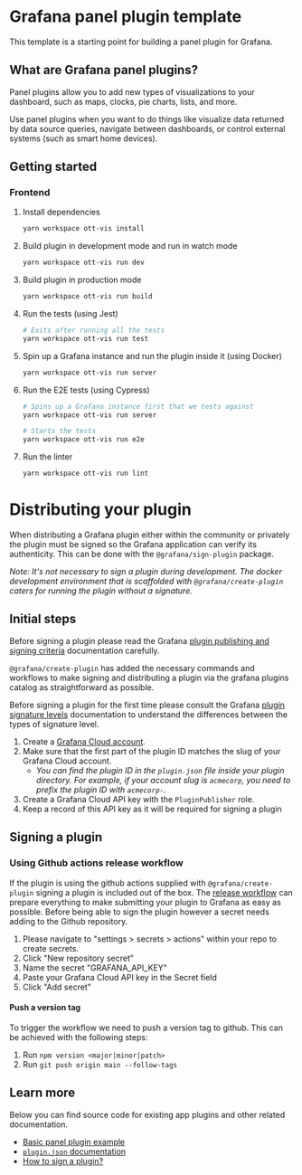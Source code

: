 # Grafana panel plugin template

This template is a starting point for building a panel plugin for Grafana.

## What are Grafana panel plugins?

Panel plugins allow you to add new types of visualizations to your dashboard, such as maps, clocks, pie charts, lists, and more.

Use panel plugins when you want to do things like visualize data returned by data source queries, navigate between dashboards, or control external systems (such as smart home devices).

## Getting started

### Frontend

1. Install dependencies

    ```bash
    yarn workspace ott-vis install
    ```

2. Build plugin in development mode and run in watch mode

    ```bash
    yarn workspace ott-vis run dev
    ```

3. Build plugin in production mode

    ```bash
    yarn workspace ott-vis run build
    ```

4. Run the tests (using Jest)

    ```bash
    # Exits after running all the tests
    yarn workspace ott-vis run test
    ```

5. Spin up a Grafana instance and run the plugin inside it (using Docker)

    ```bash
    yarn workspace ott-vis run server
    ```

6. Run the E2E tests (using Cypress)

    ```bash
    # Spins up a Grafana instance first that we tests against
    yarn workspace ott-vis run server

    # Starts the tests
    yarn workspace ott-vis run e2e
    ```

7. Run the linter

    ```bash
    yarn workspace ott-vis run lint
    ```

# Distributing your plugin

When distributing a Grafana plugin either within the community or privately the plugin must be signed so the Grafana application can verify its authenticity. This can be done with the `@grafana/sign-plugin` package.

_Note: It's not necessary to sign a plugin during development. The docker development environment that is scaffolded with `@grafana/create-plugin` caters for running the plugin without a signature._

## Initial steps

Before signing a plugin please read the Grafana [plugin publishing and signing criteria](https://grafana.com/legal/plugins/#plugin-publishing-and-signing-criteria) documentation carefully.

`@grafana/create-plugin` has added the necessary commands and workflows to make signing and distributing a plugin via the grafana plugins catalog as straightforward as possible.

Before signing a plugin for the first time please consult the Grafana [plugin signature levels](https://grafana.com/legal/plugins/#what-are-the-different-classifications-of-plugins) documentation to understand the differences between the types of signature level.

1. Create a [Grafana Cloud account](https://grafana.com/signup).
2. Make sure that the first part of the plugin ID matches the slug of your Grafana Cloud account.
    - _You can find the plugin ID in the `plugin.json` file inside your plugin directory. For example, if your account slug is `acmecorp`, you need to prefix the plugin ID with `acmecorp-`._
3. Create a Grafana Cloud API key with the `PluginPublisher` role.
4. Keep a record of this API key as it will be required for signing a plugin

## Signing a plugin

### Using Github actions release workflow

If the plugin is using the github actions supplied with `@grafana/create-plugin` signing a plugin is included out of the box. The [release workflow](./.github/workflows/release.yml) can prepare everything to make submitting your plugin to Grafana as easy as possible. Before being able to sign the plugin however a secret needs adding to the Github repository.

1. Please navigate to "settings > secrets > actions" within your repo to create secrets.
2. Click "New repository secret"
3. Name the secret "GRAFANA_API_KEY"
4. Paste your Grafana Cloud API key in the Secret field
5. Click "Add secret"

#### Push a version tag

To trigger the workflow we need to push a version tag to github. This can be achieved with the following steps:

1. Run `npm version <major|minor|patch>`
2. Run `git push origin main --follow-tags`

## Learn more

Below you can find source code for existing app plugins and other related documentation.

-   [Basic panel plugin example](https://github.com/grafana/grafana-plugin-examples/tree/master/examples/panel-basic#readme)
-   [`plugin.json` documentation](https://grafana.com/developers/plugin-tools/reference-plugin-json)
-   [How to sign a plugin?](https://grafana.com/developers/plugin-tools/publish-a-plugin/sign-a-plugin)

